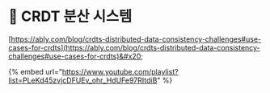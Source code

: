 # 👸 CRDT 분산 시스템

[https://ably.com/blog/crdts-distributed-data-consistency-challenges#use-cases-for-crdts](https://ably.com/blog/crdts-distributed-data-consistency-challenges#use-cases-for-crdts)&#x20;

{% embed url="https://www.youtube.com/playlist?list=PLeKd45zvjcDFUEv_ohr_HdUFe97RItdiB" %}
